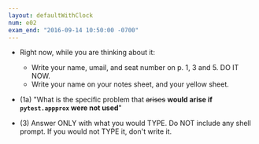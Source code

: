 ```yaml
---
layout: defaultWithClock
num: e02
exam_end: "2016-09-14 10:50:00 -0700"
---
```


* Right now, while you are thinking about it:
   * Write your name, umail, and seat number on p. 1, 3 and 5. DO IT NOW.
   * Write your name on your notes sheet, and your yellow sheet.

* (1a)  "What is the specific problem that <s>arises</s> <b>would arise if `pytest.appprox` were not used</b>"
* (3) Answer ONLY with what you would TYPE.   Do NOT include any shell prompt.  If you would not TYPE it, don't write it.
